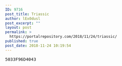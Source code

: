 ```yaml
---
ID: 9716
post_title: Triassic
author: lEx0dusl
post_excerpt: ""
layout: post
permalink: >
  https://portalrepository.com/2018/11/24/triassic/
published: true
post_date: 2018-11-24 10:19:54
---
```

<pre>5033F96D4043</pre>